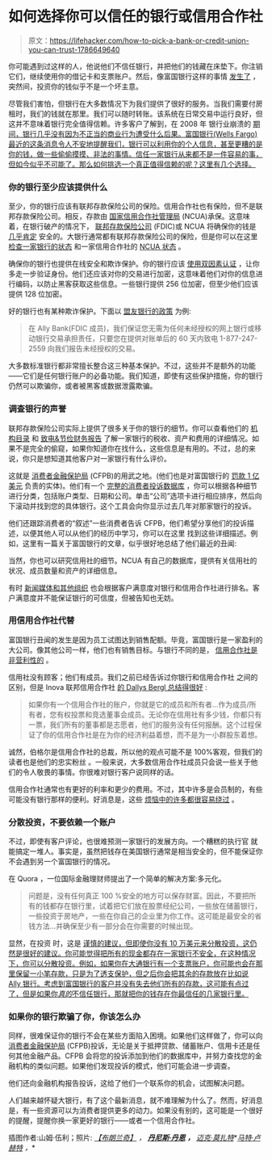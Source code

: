 # 如何选择你可以信任的银行或信用合作社

> 原文：<https://lifehacker.com/how-to-pick-a-bank-or-credit-union-you-can-trust-1786649640>

你可能遇到过这样的人，他说他们不信任银行，并把他们的钱藏在床垫下。你注销它们，继续使用你的借记卡和支票账户。然后，像富国银行这样的事情 [发生了](http://lifehacker.com/what-you-should-know-if-you-think-wells-fargo-ripped-yo-1786461333?rev=1473464299757) ，突然间，投资你的钱似乎不是一个坏主意。



尽管我们害怕，但银行在大多数情况下为我们提供了很好的服务。当我们需要付房租时，我们的钱就在那里。我们可以随时转账。该系统在日常交易中运行良好，但这并不意味着银行完全值得信赖。许多客户了解到，在 2008 年 银行业崩溃的 [期间，银行几乎没有因为不正当的商业行为遭受什么后果。富国银行(Wells Fargo)最近的这条消息令人不安地提醒我们，银行可以利用你的个人信息，甚至更糟的是你的钱，做一些偷偷摸摸、非法的事情。信任一家银行从来都不是一件容易的事，但如今似乎不可能了。那么如何挑选一个真正值得信赖的呢？这里有几个选择。](https://www.theguardian.com/business/2008/dec/28/markets-credit-crunch-banking-2008) 

### 你的银行至少应该提供什么

至少，你的银行应该有联邦存款保险公司的保险。信用合作社也有保险，但不是联邦存款保险公司。相反，存款由 [国家信用合作社管理局](https://www.ncua.gov/) (NCUA)承保。这意味着，在银行破产的情况下， [联邦存款保险公司](https://www.fdic.gov/) (FDIC)或 NCUA 将确保你的钱是 [几乎肯定](http://www.usatoday.com/story/money/business/2013/05/28/delamaide-fdic-megabank-failure/2365955/) 安全的。大银行通常都有联邦存款保险公司的保险，但是你可以在这里 [检查一家银行的状态](http://www2.fdic.gov/idasp/main_bankfind.asp) 和一家信用合作社的 [NCUA 状态](http://mapping.ncua.gov/ResearchCreditUnion.aspx) 。

确保你的银行也提供在线安全和欺诈保护。你的银行应该 [使用双因素认证](http://lifehacker.com/heres-everywhere-you-should-enable-two-factor-authentic-5938565) ，让你多走一步验证身份。他们还应该对你的交易进行加密，这意味着他们对你的信息进行编码，以防止黑客获取这些信息。一些银行提供 256 位加密，但至少他们应该提供 128 位加密。

好的银行也有某种欺诈保护。下面以 [盟友银行的政策](https://www.ally.com/security/our-approach.html) 为例:

> 在 Ally Bank(FDIC 成员)，我们保证您无需为任何未经授权的网上银行或移动银行交易承担责任，只要您在提供对账单后的 60 天内致电 1-877-247-2559 向我们报告未经授权的交易。

大多数标准银行都非常擅长整合这三种基本保护。不过，这些并不是额外的功能——它们是任何银行账户的必备功能。我们知道，即使有这些保护措施，你的银行仍然可以欺骗你，或者被黑客或数据泄露欺骗。

### 调查银行的声誉

联邦存款保险公司实际上提供了很多关于你的银行的细节。你可以查看他们的 [机构目录](http://www2.fdic.gov/idasp/index.asp) 和 [致电&节俭财务报告](http://www2.fdic.gov/Call_TFR_Rpts/) 了解一家银行的税收、资产和费用的详细情况。如果不是完全的偷窥，如果你知道你在找什么，这些信息是有用的。不过，总的来说，你只是想知道其他客户对一家银行有什么评价。

这就是 [消费者金融保护局](http://www.consumerfinance.gov/) (CFPB)的用武之地。(他们也是对富国银行的 [罚款 1 亿美元](http://www.consumerfinance.gov/about-us/newsroom/consumer-financial-protection-bureau-fines-wells-fargo-100-million-widespread-illegal-practice-secretly-opening-unauthorized-accounts/) 负责的实体)。他们有一个 [完整的消费者投诉数据库](http://www.consumerfinance.gov/data-research/consumer-complaints/) ，你可以根据各种细节进行分类，包括账户类型、日期和公司。单击“公司”选项卡进行相应排序，然后向下滚动并找到您的具体银行。这个工具会向你显示过去几年对那家银行的投诉。

他们还跟踪消费者的“叙述”一些消费者告诉 CFPB，他们希望分享他们的投诉描述，以便其他人可以从他们的经历中学习，你可以在这里 找到这些详细描述。例如，这里有一篇关于富国银行的文章，似乎很好地总结了他们最近的丑闻:

当然，你也可以研究信用社的细节。NCUA 有自己的数据库，提供有关信用社的状况、成员数量和资产的详细信息。

有时 [新闻媒体和其他组织](http://www.clark.com/survey-who-tops-the-2016-bank-reputation-tally) 也会根据客户满意度对银行和信用合作社进行排名。客户满意度并不能保证银行的可信度，但被告知也无妨。

### 用信用合作社代替

富国银行丑闻的发生是因为员工试图达到销售配额。毕竟，富国银行是一家盈利的大公司。像其他公司一样，他们也有销售目标。与银行不同的是， [信用合作社是非营利性的](https://lifehacker.com/five-best-credit-unions-1656438536) 。



信用社没有顾客；他们有成员。我们之前已经告诉过你银行和信用合作社 之间的区别，但是 Inova 联邦信用合作社 [的 Dallys Bergl 总结得很好](http://www.inovafcu.org/finance-talk/credit-unions-vs.-banks.html) :

> 如果你有一个信用合作社的账户，你就是它的成员和所有者...作为成员/所有者，您有权投票和竞选董事会成员。无论你在信用社有多少钱，你都只有一票，我们所有的董事都是志愿者，他们的服务没有任何报酬。这个过程保证了你的信用合作社是在为你的经济利益着想，而不是为一小群股东着想。

诚然，伯格尔是信用合作社的总裁，所以他的观点可能不是 100%客观，但我们的读者也是他们的忠实粉丝 。一般来说，大多数信用合作社成员只会说一些关于他们的令人敬畏的事情。你很难对银行客户说同样的话。



信用合作社通常也有更好的利率和更少的费用。不过，其中许多是会员制的，有些可能没有银行那样的便利。好消息是，这些 [烦恼中的许多都很容易绕过](http://lifehacker.com/how-to-fix-credit-unions-biggest-annoyances-1629502038#_ga=1.106450435.1403566012.1473902594) 。

### 分散投资，不要依赖一个账户

不过，即使有客户评论，也很难预测一家银行的发展方向。一个糟糕的执行官 就能搞定一堆人。事实是，虽然把钱存在美国银行通常是相当安全的，但不能保证你不会遇到另一个富国银行的情况。

在 Quora ，一位国际金融理财师提出了一个简单的解决方案:多元化。

> 问题是，没有任何真正 100 %安全的地方可以保存财富。因此，不要把所有的钱都存在银行里，试着把它们放在股票经纪公司，一些放在储蓄银行，一些投资于房地产，一些在你自己的企业里为你工作。这可能是最安全的省钱方法...并确保至少有一部分会在你需要的时候出现。

显然，在投资 时，这是 [谨慎的建议，但即使你没有 10 万美元来分散投资，这仍然是很好的建议。你可能觉得把所有的现金都存在一家银行不安全，在这种情况下，你可以分散投资。例如，如果你在大通银行有一个支票账户，你可能也会在那里保留一小笔存款，只是为了透支保护，但之后你会把其余的存款放在比如说 Ally 银行。考虑到富国银行的客户并没有失去他们所有的存款，这可能有点过了，但是如果你*真的*不信任银行，那就把你的钱存在你最信任的几家银行里。](https://lifehacker.com/how-to-build-an-easy-beginner-set-and-forget-investm-1686878594) 

### 如果你的银行欺骗了你，你该怎么办

同样，很难保证你的银行不会在某些方面陷入困境。如果他们这样做了，你可以向 [消费者金融保护局](http://www.consumerfinance.gov/) (CFPB)投诉，无论是关于抵押贷款、储蓄账户、信用卡还是任何其他金融产品。CFPB 会将您的投诉添加到他们的数据库中，并努力查找您的金融机构的类似问题。如果他们发现投诉的模式，他们可能会进一步调查。

他们还向金融机构报告投诉，这给了他们一个联系你的机会，试图解决问题。

人们越来越怀疑大银行，有了这个最新消息，就不难理解为什么了。然而，好消息是，有一些资源可以为消费者提供更多的动力。如果没有别的，这可能是一个很好的提醒，提醒你换一家更好的银行——或者一个信用合作社。

插图作者:山姆·伍利；照片: [*【布朗兰奇】*](https://www.flickr.com/photos/brauerranch/3354852006/in/photolist-6URa3V-6URaaT-7AEe3Q-smmQtM-6iUQCf-4yq1Cs-5bFTZC-67suBY-65NjXw-6iQERa-6iQF7T-6iUQMQ-6iUQWd-6iUQXE-6iQF5V-6iUQR5-6iQEWr-6iQEMp-6iUQHC-6iQF2g-6iQEGr-6iUQTE-6iUR63-6iUQGb-6iUR1u-7YqQHc-7Yu5LE-7YqRmV-7Yu64Y-s4WZvg-6h5H4L-6h1wpM-7SwmnA-smpm5k-6z3ESZ-6z3ER4-s4Q2JE-78BMdr-78FDEN-78BMit-78FDkQ-78BMaK-78BM2k-9rV3gn-9iBtF3-78FDy3-9rXYqL-78FDp1-nw33SR-7auQu9) *，* [***丹尼斯·丹恩***](https://www.flickr.com/photos/dennisdanen/5261821682/in/photolist-91Ydgu-92pJuG-81RqH3-9M2WW4-5UBxiC-pTsJX7-6bd2Sz-pPAR5d-oJtfkP-8hE54-5UBxGu-e7CXdg-5UBy4y-5UxbWZ-skR8v2-95L4jj-4uAhWT-4hHhTz-evE3ru-emtFR3-9b6Dra-8aSYew-evE3T5-evATYD-evATCk-9MX979-5LsiqK-evE4CA-ipvhTG-f3zUcD-jrLYCw-fNkBfL-8qj1X2-4ejeHs-pwh2ag-6schKa-5UBxtG-8ZjPcr-5uDf49-4EfNiS-7HGu4B-5UByG1-kyuKvm-evDsgN-2uaAsr-5UByp9-evAk7g-hVDAVX-5UBxBf-6a19kd) ***，*** [*迈克·莫扎特*](https://www.flickr.com/photos/jeepersmedia/14701781513/in/photolist-airpZM-bufr5D-op9trB-6fkmyT-ofNGiF-6fkmxe-onmWGW-bx6MAQ-o5TSue-bx6P81-7cMqds-cC1Fj5-6fpwJm-6fpwV9-bL1uq8-bL1tVM-bL1xUc-6fpx71-6fkmzV-bz9Tet-6fkmnv-bx6NhU-6fkmCM-o5TMd3-dZt8GM-6fpxms-bx6RC3-6fpwEE-dAMjTR-bL1uZX-8XbqQt-6fpxTQ-6fkmy8-55h7Ea-6fpxwf-dAMmrK-dAMtUr-bL1xWK-6fpxaQ-6fkmgM-bx6KKj-6fkmzp-6fpwZs-6fpwK3-9vk1ua-6fpwMu-bL1vdM-cGM1zG-iFdrs5-6fkm4e)*[*马特·卢赫特*](https://www.flickr.com/photos/mattlucht/5778238439/in/photolist-9NAYYF-4m6gkP-9cwR69-a78Jco-dx3Fox-85M1E6-yrsnX-ehAwuA-e5JnYe-dWu5Mp-D69Dv1-cfLRv-dx9diY-4A9wD4-c5Q2nu-eNHvta-9Bh5bg-FE5W8-fyousA-pgnHgC-7hV5Ni-frMVYN-ecsp4t-gSfuzb-e4BMcn-eeUB3D-cFta9h-cRr8E-dqhsP-Csa7QJ-4ATew1-4ANYm6-8YS4gk-9oULQE-bKAAMt-shrzZA-hJVX2G-6dsefy-4EeJ9a-8abgEo-quNFa5-p27qzU-rFYahS-Jji34b-vmRGXQ-rEpudr-rEpveK-BFDLq-4AQBxq-2WXHwq) *，**